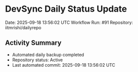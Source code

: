 # DevSync Daily Status Update
Date: 2025-09-18 13:56:02 UTC
Workflow Run: #91
Repository: iitmrishi/dailyrepo

## Activity Summary
- Automated daily backup completed
- Repository status: Active
- Last automated commit: 2025-09-18 13:56:02 UTC
